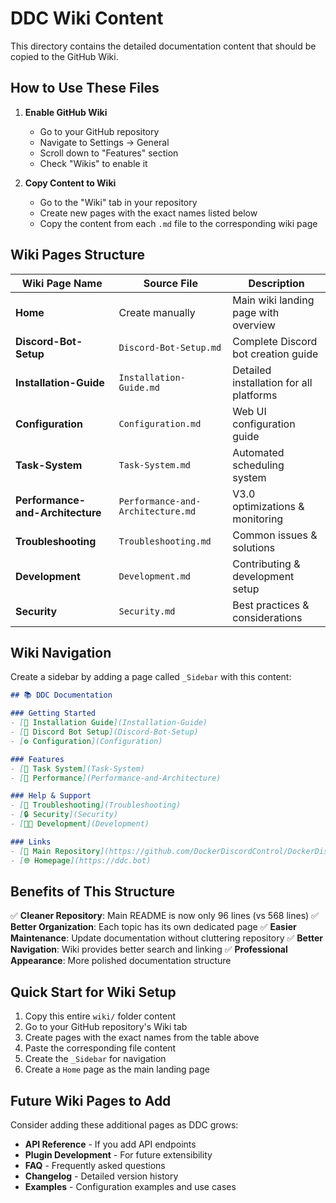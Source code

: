 # DDC Wiki Content

This directory contains the detailed documentation content that should be copied to the GitHub Wiki.

## How to Use These Files

1. **Enable GitHub Wiki**
   - Go to your GitHub repository
   - Navigate to Settings → General
   - Scroll down to "Features" section
   - Check "Wikis" to enable it

2. **Copy Content to Wiki**
   - Go to the "Wiki" tab in your repository
   - Create new pages with the exact names listed below
   - Copy the content from each `.md` file to the corresponding wiki page

## Wiki Pages Structure

| Wiki Page Name | Source File | Description |
|----------------|-------------|-------------|
| **Home** | Create manually | Main wiki landing page with overview |
| **Discord-Bot-Setup** | `Discord-Bot-Setup.md` | Complete Discord bot creation guide |
| **Installation-Guide** | `Installation-Guide.md` | Detailed installation for all platforms |
| **Configuration** | `Configuration.md` | Web UI configuration guide |
| **Task-System** | `Task-System.md` | Automated scheduling system |
| **Performance-and-Architecture** | `Performance-and-Architecture.md` | V3.0 optimizations & monitoring |
| **Troubleshooting** | `Troubleshooting.md` | Common issues & solutions |
| **Development** | `Development.md` | Contributing & development setup |
| **Security** | `Security.md` | Best practices & considerations |

## Wiki Navigation

Create a sidebar by adding a page called `_Sidebar` with this content:

```markdown
## 📚 DDC Documentation

### Getting Started
- [🚀 Installation Guide](Installation-Guide)
- [🤖 Discord Bot Setup](Discord-Bot-Setup)
- [⚙️ Configuration](Configuration)

### Features  
- [📅 Task System](Task-System)
- [🚀 Performance](Performance-and-Architecture)

### Help & Support
- [🔧 Troubleshooting](Troubleshooting)
- [🔒 Security](Security)
- [👩‍💻 Development](Development)

### Links
- [📖 Main Repository](https://github.com/DockerDiscordControl/DockerDiscordControl)
- [🌐 Homepage](https://ddc.bot)
```

## Benefits of This Structure

✅ **Cleaner Repository**: Main README is now only 96 lines (vs 568 lines)
✅ **Better Organization**: Each topic has its own dedicated page
✅ **Easier Maintenance**: Update documentation without cluttering repository
✅ **Better Navigation**: Wiki provides better search and linking
✅ **Professional Appearance**: More polished documentation structure

## Quick Start for Wiki Setup

1. Copy this entire `wiki/` folder content
2. Go to your GitHub repository's Wiki tab
3. Create pages with the exact names from the table above
4. Paste the corresponding file content
5. Create the `_Sidebar` for navigation
6. Create a `Home` page as the main landing page

## Future Wiki Pages to Add

Consider adding these additional pages as DDC grows:

- **API Reference** - If you add API endpoints
- **Plugin Development** - For future extensibility
- **FAQ** - Frequently asked questions
- **Changelog** - Detailed version history
- **Examples** - Configuration examples and use cases 
